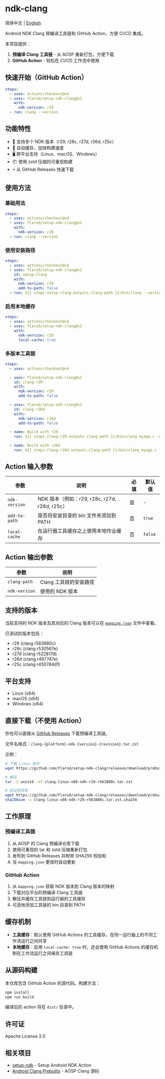 # ndk-clang

简体中文 | [English](README.md)

Android NDK Clang 预编译工具链和 GitHub Action，方便 CI/CD 集成。

本项目提供：

1. **预编译 Clang 工具链** - 从 AOSP 重新打包，方便下载
2. **GitHub Action** - 轻松在 CI/CD 工作流中使用

## 快速开始（GitHub Action）

```yml
steps:
  - uses: actions/checkout@v4
  - uses: Ylarod/setup-ndk-clang@v1
    with:
      ndk-version: r29
  - run: clang --version
```

## 功能特性

- 🚀 支持多个 NDK 版本（r29, r28c, r27d, r26d, r25c）
- 💾 自动缓存，加快构建速度
- 🖥️ 跨平台支持（Linux、macOS、Windows）
- 📦 使用 zstd 压缩的可重现构建
- ⚡ 从 GitHub Releases 快速下载

## 使用方法

### 基础用法

```yml
steps:
  - uses: actions/checkout@v4
  - uses: Ylarod/setup-ndk-clang@v1
    with:
      ndk-version: r29
  - run: clang --version
```

### 使用安装路径

```yml
steps:
  - uses: actions/checkout@v4
  - uses: Ylarod/setup-ndk-clang@v1
    id: setup-clang
    with:
      ndk-version: r29
      add-to-path: false
  - run: ${{ steps.setup-clang.outputs.clang-path }}/bin/clang --version
```

### 启用本地缓存

```yml
steps:
  - uses: actions/checkout@v4
  - uses: Ylarod/setup-ndk-clang@v1
    with:
      ndk-version: r29
      local-cache: true
```

### 多版本工具链

```yml
steps:
  - uses: actions/checkout@v4

  - uses: Ylarod/setup-ndk-clang@v1
    id: clang-r29
    with:
      ndk-version: r29
      add-to-path: false

  - uses: Ylarod/setup-ndk-clang@v1
    id: clang-r26d
    with:
      ndk-version: r26d
      add-to-path: false

  - name: Build with r29
    run: ${{ steps.clang-r29.outputs.clang-path }}/bin/clang myapp.c -o myapp-r29

  - name: Build with r26d
    run: ${{ steps.clang-r26d.outputs.clang-path }}/bin/clang myapp.c -o myapp-r26d
```

## Action 输入参数

| 参数          | 说明                                          | 必填 | 默认值  |
| ------------- | --------------------------------------------- | ---- | ------- |
| `ndk-version` | NDK 版本（例如：r29, r28c, r27d, r26d, r25c） | 是   | -       |
| `add-to-path` | 是否将安装目录的 bin 文件夹添加到 PATH        | 否   | `true`  |
| `local-cache` | 在运行器工具缓存之上使用本地作业缓存          | 否   | `false` |

## Action 输出参数

| 参数          | 说明                   |
| ------------- | ---------------------- |
| `clang-path`  | Clang 工具链的安装路径 |
| `ndk-version` | 使用的 NDK 版本        |

## 支持的版本

当前支持的 NDK 版本及其对应的 Clang 版本可以在 [`mapping.json`](mapping.json) 文件中查看。

已测试的版本包括：

- r29 (clang r563880c)
- r28c (clang r530567e)
- r27d (clang r522817d)
- r26d (clang r487747e)
- r25c (clang r450784d1)

## 平台支持

- Linux (x64)
- macOS (x64)
- Windows (x64)

## 直接下载（不使用 Action）

你也可以直接从 [GitHub Releases](https://github.com/Ylarod/setup-ndk-clang/releases/tag/prebuilt) 下载预编译工具链。

文件名格式：`clang-{platform}-ndk-{version}-{revision}.tar.zst`

示例：

```bash
# 下载 Linux 版本
wget https://github.com/Ylarod/setup-ndk-clang/releases/download/prebuilt/clang-linux-x86-ndk-r29-r563880c.tar.zst

# 解压
tar -I unzstd -xf clang-linux-x86-ndk-r29-r563880c.tar.zst

# 验证校验和
wget https://github.com/Ylarod/setup-ndk-clang/releases/download/prebuilt/clang-linux-x86-ndk-r29-r563880c.tar.zst.sha256
sha256sum -c clang-linux-x86-ndk-r29-r563880c.tar.zst.sha256
```

## 工作原理

### 预编译工具链

1. 从 AOSP 的 Clang 预编译仓库下载
2. 使用可重现的 tar 和 zstd 压缩重新打包
3. 发布到 GitHub Releases 并附带 SHA256 校验和
4. 当 `mapping.json` 更改时自动更新

### GitHub Action

1. 从 `mapping.json` 获取 NDK 版本到 Clang 版本的映射
2. 下载对应平台的预编译 Clang 工具链
3. 解压并缓存工具链到运行器的工具缓存
4. 可选地添加工具链的 bin 目录到 PATH

## 缓存机制

- **工具缓存**：默认使用 GitHub Actions 的工具缓存，在同一运行器上的不同工作流运行之间共享
- **本地缓存**：启用 `local-cache: true` 时，还会使用 GitHub Actions 的缓存机制在工作流运行之间保存工具链

## 从源码构建

本仓库包含 GitHub Action 的源代码。构建方法：

```bash
npm install
npm run build
```

编译后的 action 将在 `dist/` 目录中。

## 许可证

Apache License 2.0

## 相关项目

- [setup-ndk](https://github.com/nttld/setup-ndk) - Setup Android NDK Action
- [Android Clang Prebuilts](https://android.googlesource.com/platform/prebuilts/clang/host/) - AOSP Clang 源码
